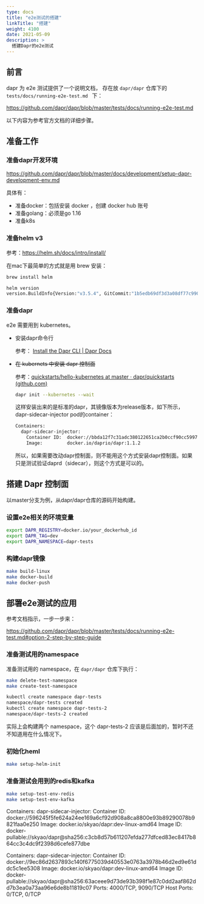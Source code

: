 ```yaml
---
type: docs
title: "e2e测试的搭建"
linkTitle: "搭建"
weight: 4100
date: 2021-05-09
description: >
  搭建Dapr的e2e测试
---
```


## 前言

dapr 为 e2e 测试提供了一个说明文档， 存在放 `dapr/dapr` 仓库下的 `tests/docs/running-e2e-test.md ` 下：

https://github.com/dapr/dapr/blob/master/tests/docs/running-e2e-test.md

以下内容为参考官方文档的详细步骤。

## 准备工作

### 准备dapr开发环境

https://github.com/dapr/dapr/blob/master/docs/development/setup-dapr-development-env.md

具体有：

- 准备docker：包括安装 docker ，创建 docker hub 账号
- 准备golang：必须是go 1.16
- 准备k8s

### 准备helm v3

参考：https://helm.sh/docs/intro/install/

在mac下最简单的方式就是用 brew 安装：

```bash
brew install helm

helm version
version.BuildInfo{Version:"v3.5.4", GitCommit:"1b5edb69df3d3a08df77c9902dc17af864ff05d1", GitTreeState:"dirty", GoVersion:"go1.16.3"}
```

### 准备dapr

e2e 需要用到 kubernetes。

- 安装dapr命令行

  参考： [Install the Dapr CLI | Dapr Docs](https://docs.dapr.io/getting-started/install-dapr-cli/)

- ~~在 kubernets 中安装 dapr 控制面~~

  参考：[quickstarts/hello-kubernetes at master · dapr/quickstarts (github.com)](https://github.com/dapr/quickstarts/tree/master/hello-kubernetes)

  ```bash
  dapr init --kubernetes --wait
  ```

  这样安装出来的是标准的dapr，其镜像版本为release版本，如下所示， dapr-sidecar-injector pod的container：

  ```bash
  Containers:
    dapr-sidecar-injector:
      Container ID:  docker://bbda12f7c31adc380122651ca2b0ccf90cc599735da54df411df5764689e4cd6
      Image:         docker.io/daprio/dapr:1.1.2
  ```

  所以，如果需要改动dapr控制面，则不能用这个方式安装dapr控制面。如果只是测试验证daprd（sidecar），则这个方式是可以的。

## 搭建 Dapr 控制面

以master分支为例，从dapr/dapr仓库的源码开始构建。

### 设置e2e相关的环境变量

```bash
export DAPR_REGISTRY=docker.io/your_dockerhub_id
export DAPR_TAG=dev
export DAPR_NAMESPACE=dapr-tests
```

### 构建dapr镜像

```bash
make build-linux
make docker-build
make docker-push
```




## 部署e2e测试的应用

参考文档指示，一步一步来：

https://github.com/dapr/dapr/blob/master/tests/docs/running-e2e-test.md#option-2-step-by-step-guide

### 准备测试用的namespace

准备测试用的 namespace，在 `dapr/dapr` 仓库下执行：

```bash
make delete-test-namespace
make create-test-namespace

kubectl create namespace dapr-tests
namespace/dapr-tests created
kubectl create namespace dapr-tests-2
namespace/dapr-tests-2 created
```

实际上会构建两个 namespace，这个 dapr-tests-2 应该是后面加的，暂时不还不知道用在什么情况下。

### 初始化heml

```bash
make setup-helm-init
```

### 准备测试会用到的redis和kafka

```bash
make setup-test-env-redis
make setup-test-env-kafka
```


Containers:
  dapr-sidecar-injector:
    Container ID:  docker://596245f5fe624a24ee169a6cf92d908a8ca8800e93b89290078b9821faa0e250
    Image:         docker.io/skyao/dapr:dev-linux-amd64
    Image ID:      docker-pullable://skyao/dapr@sha256:c3cb8d57b611207efda277dfced83ec8417b864cc3c4dc9f2398d6cefe877dbe
    
    
Containers:
  dapr-sidecar-injector:
    Container ID:  docker://9ec86d2637893c140f6775039d40553e0763a3978b46d2ed9e61ddc5c1ee5308
    Image:         docker.io/skyao/dapr:dev-linux-amd64
    Image ID:      docker-pullable://skyao/dapr@sha256:63aceee9d73de93b398f1e87c0dd2aaf862dd7b3ea0a73aa96e6de8b11819c07
    Ports:         4000/TCP, 9090/TCP
    Host Ports:    0/TCP, 0/TCP

